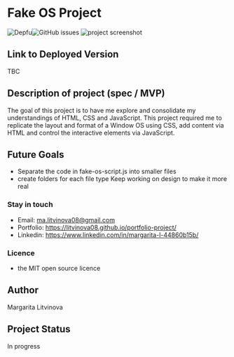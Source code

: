 # Fake OS Project

![Depfu](https://img.shields.io/depfu/litvinova08/fake-os)![GitHub issues](https://img.shields.io/github/issues/litvinova08/fake-os)
![project screenshot](./assets/fake-os.png)

## Link to Deployed Version

TBC

## Description of project (spec / MVP)

The goal of this project is to have me explore and consolidate my understandings of HTML, CSS and JavaScript. This project required me to replicate the layout and format of a Window OS using CSS, add content via HTML and control the interactive elements via JavaScript.

## Future Goals

- Separate the code in fake-os-script.js into smaller files
- create folders for each file type
  Keep working on design to make it more real

### Stay in touch

- Email: ma.litvinova08@gmail.com
- Portfolio: https://litvinova08.github.io/portfolio-project/
- Linkedin: https://www.linkedin.com/in/margarita-l-44860b15b/

### Licence

- the MIT open source licence

## Author

Margarita Litvinova

## Project Status

In progress
